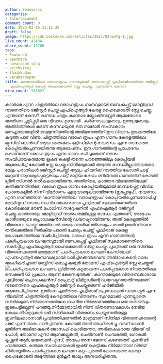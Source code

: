 ```yaml
---
author: Beaumaris
categories:
- Entertainment
comment_count: 0
date: 2023-02-16 13:11:28
draft: false
image: https://cdn.boolokam.com/articles/2023/02/wwfg-1.jpg
like_count: 42434
share_count: 19766
tags:
- Featured
- kanthara
- navarasam song
- prithviraj
- thaikkudam
- varaharoopam
title: കാന്താരയിലെ വരാഹരൂപം ഗാനവുമായി ബന്ധപ്പെട്ട് പൃഥ്വിരാജിനെതിരെ രജിസ്റ്റർ ചെയ്ത
  എഫ്‌ഐആർ കേരള ഹൈക്കോടതി സ്റ്റേ ചെയ്തു, എന്താണ് കേസ്?
view_count: 918621
---
```


കാന്താര എന്ന ചിത്രത്തിലെ വരാഹരൂപം ഗാനവുമായി ബന്ധപ്പെട്ട് മോളിവുഡ് നടനെതിരെ രജിസ്റ്റർ ചെയ്ത എഫ്‌ഐആർ കേരള ഹൈക്കോടതി സ്റ്റേ ചെയ്തു. എന്താണ് കേസ്? കന്നഡ ചിത്രം കാന്താര ബ്ലോക്ക്ബസ്റ്റർ ആയതോടെ അതിനെ ചുറ്റിപ്പറ്റി ഒരു വിവാദം ഉണ്ടായി . കർണാടകയുടെയും ഇന്ത്യയുടെയും അതിർത്തികൾ കടന്ന് കന്നഡയുടെ ഒരു നാടോടി സംസ്‌കാരം ജനഹൃദയങ്ങളിൽ വേരൂന്നിയതിന്റെ അഭിമാനത്തിന് ഈ വിവാദം തുടക്കത്തിലേ കറുത്ത പാട് വീണു. ചിത്രത്തിലെ വരാഹ രൂപം എന്ന ഗാനം കേരളത്തിലെ മ്യൂസിക് ബാൻഡ് ആയ തൈക്കുടം ബ്രിഡ്‌ജിന്റെ നവരസം എന്ന ഗാനത്തെ കോപ്പിയടിച്ചെന്നായിരുന്നു ആരോപണം. ഈ ഗാനത്തിന്റെ പ്രചോദനം കൊണ്ടാണ് വരാഹ രൂപം എന്ന ഗാനം രചിച്ചതെന്ന് നടനും സംവിധായകനുമായ ഋഷഭ് ഷെട്ടി തന്നെ പറഞ്ഞെങ്കിലും കോപ്പിയടി ആരോപിച്ച് കോടതി സ്റ്റേ ചെയ്തു.സിനിമയുമായി അടുത്ത ബന്ധമില്ലാത്തവരുടെ മേലും പരാതികൾ രജിസ്റ്റർ ചെയ്തു! ആദ്യം ഹിയറിങ് നടത്തിയ കോടതി പാട്ട് മാറ്റാൻ ആവശ്യപ്പെട്ടെങ്കിലും പാട്ട് മാറ്റിയ ശേഷം ഒറിജിനൽ ഗാനത്തിന് കോടതി ഗ്രീൻ സിഗ്നൽ നൽകുകയായിരുന്നു. അതിനിടെ, കാന്താര വിജയത്തിലേക്ക് കുതിക്കുന്നതിനിടെ, വരാഹ രൂപം ഗാനം കോപ്പിയടിയുമായി ബന്ധപ്പെട്ട് വിവിധ കോണുകളിൽ നിന്ന് വിമർശനം ഏറ്റുവാങ്ങുകയായിരുന്നു (ഇപ്പോഴും!). നവരസം എന്ന ഗാനത്തിനെ 'കാന്താര'ത്തിലെ 'വരാഹരൂപം' കോപ്പിയടിച്ചെന്നാരോപിച്ച് മോളിവുഡ് നടനും സംവിധായകനുമായ പൃഥ്വിരാജ് സുകുമാരനെതിരെ കോഴിക്കോട് ടൗൺ പോലീസ് സ്‌റ്റേഷനിൽ എഫ്‌ഐആർ രജിസ്റ്റർ ചെയ്തു.കാന്താരയും മോളിവുഡ് നടനും തമ്മിലുള്ള ബന്ധം എന്താണ്, അദ്ദേഹം കാന്താരയുടെ പ്രൊഡക്ഷൻസിന്റെ ഡയറക്ടറായിരുന്നു, അത് കേരളത്തിൽ വിതരണം ചെയ്തു! അതിനാൽ അദ്ദേഹത്തിനെതിരെയും പരാതി ഉയർന്നിരുന്നു. തനിക്കെതിരെ നൽകിയ പരാതി ചോദ്യം ചെയ്ത് പൃഥ്വിരാജ് കേരള ഹൈക്കോടതിയെ സമീപിച്ചിരുന്നു. വരാഹ രൂപം എന്ന ഗാനത്തിന്റെ പകർപ്പവകാശ ലംഘനവുമായി ബന്ധപ്പെട്ട് പൃഥ്വിരാജ് സുകുമാരനെതിരെ സമർപ്പിച്ച എഫ്‌ഐആർ ഹൈക്കോടതി സ്‌റ്റേ ചെയ്തു. പൃഥ്വിരാജ് ഒരു സിനിമാ വിതരണക്കാരൻ മാത്രമാണ്. പകർപ്പവകാശ ലംഘന കേസിലേക്ക് എഫ്‌ഐആർ അനാവശ്യമായി വലിച്ചിഴക്കുന്നുവെന്ന അഭിഭാഷകന്റെ വാദം അംഗീകരിച്ചാണ് ജസ്റ്റിസ് ബെച്ചു കുര്യൻ തോമസ് എഫ്‌ഐആർ സ്റ്റേ ചെയ്തത്. ![](https://cdn.boolokam.com/articles/2023/02/wwfg-1.jpg)പകർപ്പവകാശ ലംഘനം ക്രിമിനൽ കുറ്റമാക്കുന്ന പകർപ്പവകാശ നിയമത്തിലെ സെക്ഷൻ 63 പ്രകാരം ആണ് കേസെടുത്തത് . കാന്താരയുടെ വിതരണക്കാരായ പൃഥ്വിരാജ് പ്രൊഡക്ഷൻസ് പ്രൈവറ്റ് ലിമിറ്റഡിന്റെ ഡയറക്ടറായതിനാലാണ് നടനെതിരെ എഫ്‌ഐആർ രജിസ്റ്റർ ചെയ്തതെന്ന് ഹർജിയിൽ ആരോപിച്ചിരുന്നു. ഇതിനെ എതിർത്ത പൃഥ്വിരാജ് പ്രൊഡക്ഷൻ ഡയറക്ടർ എന്ന നിലയിൽ ചിത്രത്തിന്റെ കേരളത്തിലെ വിതരണം സുഗമമാക്കി എന്നല്ലാതെ സിനിമയുടെ നിർമ്മാണത്തിലോ സംഗീത നിർമ്മാണത്തിലോ ഒരു തരത്തിലും ഇടപെട്ടില്ലെന്ന് പറഞ്ഞു.നിർമ്മാതാവിൽ നിന്ന് വിതരണാവകാശം നേടിയ ശേഷം തീയറ്ററുകൾ വഴി സിനിമകൾ വിതരണം ചെയ്യുന്നതിനുള്ള ഇടനിലക്കാരനായി പ്രവർത്തിക്കുന്നതിൽ മാത്രമാണ് സിനിമാ വിതരണക്കാരന്റെ പങ്ക് എന്ന് താരം വാദിച്ചിരുന്നു. കോടതി അത് അംഗീകരിച്ചു. നടന് വേണ്ടി മുതിർന്ന അഭിഭാഷകൻ ജോസഫ് കൊടിയന്തറ, അഭിഭാഷകരായ വിജയ് വി പോൾ, തോമസ് എസ് ആനക്കല്ലുങ്കൽ, ചെൽസൺ ചെമ്പരത്തി, ഗോകുൽ കൃഷ്ണൻ ആർ, ജയരാമൻ എസ്, അനുപ അന്ന ജോസ് കണ്ടോത്ത് എന്നിവർ ഹാജരായി. കന്താര സംവിധായകൻ ഋഷ്ഭ് ഷെട്ടിക്കും നിർമ്മാതാവ് വിജയ് കിർഗന്ദൂരിനും പകർപ്പവകാശ ലംഘന കുറ്റം ചുമത്തി കേസെടുത്ത കേരള ഹൈക്കോടതി അടുത്തിടെ മുൻകൂർ ജാമ്യം അനുവദിച്ചിരുന്നു. &nbsp;